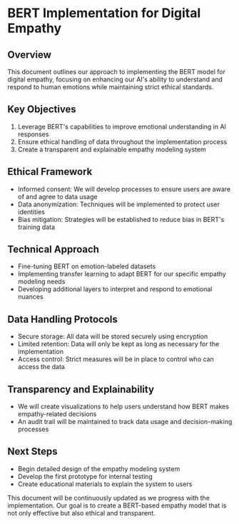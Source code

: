 

# BERT Implementation for Digital Empathy

## Overview
This document outlines our approach to implementing the BERT model for digital empathy, focusing on enhancing our AI's ability to understand and respond to human emotions while maintaining strict ethical standards.

## Key Objectives
1. Leverage BERT's capabilities to improve emotional understanding in AI responses
2. Ensure ethical handling of data throughout the implementation process
3. Create a transparent and explainable empathy modeling system

## Ethical Framework
- Informed consent: We will develop processes to ensure users are aware of and agree to data usage
- Data anonymization: Techniques will be implemented to protect user identities
- Bias mitigation: Strategies will be established to reduce bias in BERT's training data

## Technical Approach
- Fine-tuning BERT on emotion-labeled datasets
- Implementing transfer learning to adapt BERT for our specific empathy modeling needs
- Developing additional layers to interpret and respond to emotional nuances

## Data Handling Protocols
- Secure storage: All data will be stored securely using encryption
- Limited retention: Data will only be kept as long as necessary for the implementation
- Access control: Strict measures will be in place to control who can access the data

## Transparency and Explainability
- We will create visualizations to help users understand how BERT makes empathy-related decisions
- An audit trail will be maintained to track data usage and decision-making processes

## Next Steps
- Begin detailed design of the empathy modeling system
- Develop the first prototype for internal testing
- Create educational materials to explain the system to users

This document will be continuously updated as we progress with the implementation. Our goal is to create a BERT-based empathy model that is not only effective but also ethical and transparent.